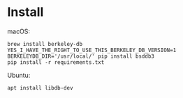 # Install

macOS:

    brew install berkeley-db
    YES_I_HAVE_THE_RIGHT_TO_USE_THIS_BERKELEY_DB_VERSION=1 BERKELEYDB_DIR='/usr/local/' pip install bsddb3
    pip install -r requirements.txt

Ubuntu:

    apt install libdb-dev
